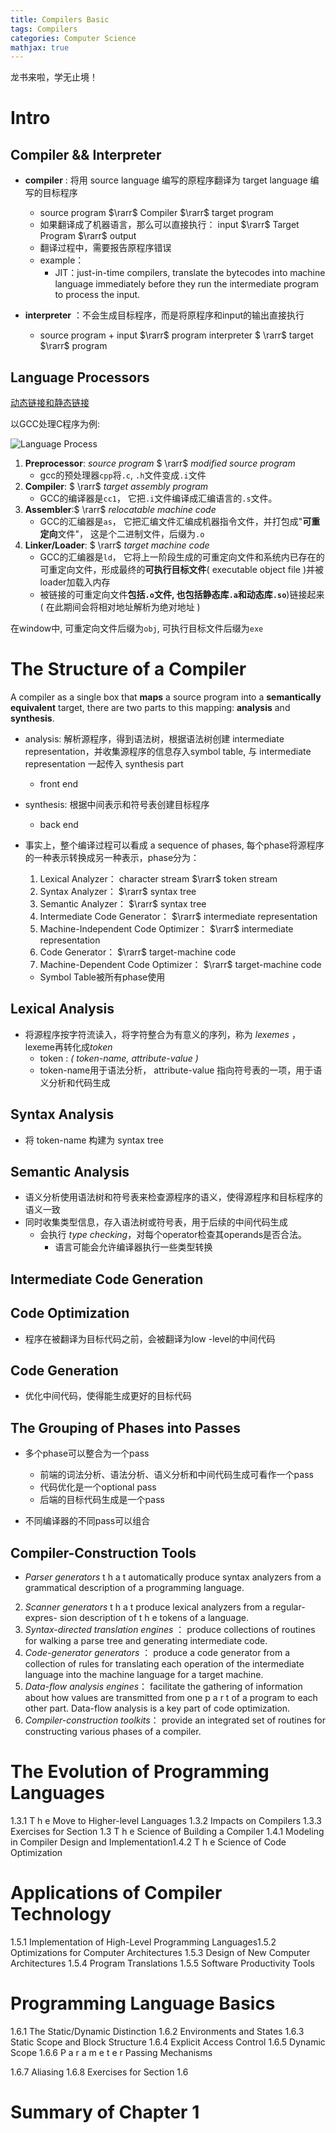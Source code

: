 ```yaml
---
title: Compilers Basic
tags: Compilers
categories: Computer Science
mathjax: true
---
```


 龙书来啦，学无止境！

<!--more-->

# Intro

## Compiler && Interpreter

* **compiler** : 将用 source language 编写的原程序翻译为 target language 编写的目标程序

  * source  program  $\rarr$ Compiler  $\rarr$  target  program
  * 如果翻译成了机器语言，那么可以直接执行： input  $\rarr$ Target Program  $\rarr$ output 
  * 翻译过程中，需要报告原程序错误
  * example： 
    *  JIT：just-in-time compilers, translate the bytecodes into machine language
       immediately before they run the intermediate program to process the input.

* **interpreter** ：不会生成目标程序，而是将原程序和input的输出直接执行

  * source program + input  $\rarr$ program interpreter $ \rarr$  target  $\rarr$  program

  

## Language Processors

[动态链接和静态链接](https://lyk-love.cn/2022/05/05/Static-Link-Dynamic-Link/)

以GCC处理C程序为例:

![Language Process](https://seec2-lyk.oss-cn-shanghai.aliyuncs.com/Hexo/Compilers/Compilers%20Basic/Language%20Process.png)

1. **Preprocessor**: *source program* $ \rarr$ *modified source program*
   * gcc的预处理器`cpp`将`.c`, `.h`文件变成`.i`文件
2. **Compiler**: $ \rarr$ *target assembly program*
   * GCC的编译器是`cc1`， 它把`.i`文件编译成汇编语言的`.s`文件。
3. **Assembler**:$ \rarr$  *relocatable machine code*
   * GCC的汇编器是`as`， 它把汇编文件汇编成机器指令文件，并打包成"**可重定向**文件"， 这是个二进制文件，后缀为`.o`
4. **Linker/Loader**: $ \rarr$ *target machine code*
   * GCC的汇编器是`ld`， 它将上一阶段生成的可重定向文件和系统内已存在的可重定向文件，形成最终的**可执行目标文件**( executable object file )并被loader加载入内存
   * 被链接的可重定向文件**包括`.o`文件, 也包括静态库`.a`和动态库`.so`**)链接起来( 在此期间会将相对地址解析为绝对地址 )

在window中, 可重定向文件后缀为`obj`, 可执行目标文件后缀为`exe`

# The Structure of a Compiler

 A compiler as a single box that **maps** a source program into a **semantically equivalent** target,  there are two parts to this mapping: **analysis** and **synthesis**. 

* analysis: 解析源程序，得到语法树，根据语法树创建  intermediate representation，并收集源程序的信息存入symbol table, 与 intermediate representation 一起传入 synthesis part

  * front end

* synthesis: 根据中间表示和符号表创建目标程序

  * back end

* 事实上，整个编译过程可以看成 a sequence of phases, 每个phase将源程序的一种表示转换成另一种表示，phase分为：

  1. Lexical Analyzer： character stream  $\rarr$  token stream
  2. Syntax Analyzer：   $\rarr$ syntax tree
  3. Semantic Analyzer：   $\rarr$  syntax tree
  4. Intermediate Code Generator：    $\rarr$  intermediate representation
  5. Machine-Independent Code Optimizer：   $\rarr$  intermediate representation
  6. Code Generator：   $\rarr$  target-machine code
  7. Machine-Dependent Code Optimizer：  $\rarr$  target-machine code

  * Symbol Table被所有phase使用



## Lexical Analysis

* 将源程序按字符流读入，将字符整合为有意义的序列，称为 *lexemes* ， lexeme再转化成*token*
  * token : *( token-name, attribute-value )*
  * token-name用于语法分析， attribute-value 指向符号表的一项，用于语义分析和代码生成

##  Syntax Analysis

*  将 token-name 构建为  syntax tree 

## Semantic Analysis

* 语义分析使用语法树和符号表来检查源程序的语义，使得源程序和目标程序的语义一致
* 同时收集类型信息，存入语法树或符号表，用于后续的中间代码生成
  * 会执行 *type checking*，对每个operator检查其operands是否合法。 
    * 语言可能会允许编译器执行一些类型转换

## Intermediate Code Generation

## Code Optimization

* 程序在被翻译为目标代码之前，会被翻译为low -level的中间代码 

## Code Generation

* 优化中间代码，使得能生成更好的目标代码

## The Grouping of Phases into Passes

* 多个phase可以整合为一个pass
  * 前端的词法分析、语法分析、语义分析和中间代码生成可看作一个pass
  * 代码优化是一个optional  pass
  * 后端的目标代码生成是一个pass

* 不同编译器的不同pass可以组合

## Compiler-Construction Tools

* *Parser generators* t h a t automatically produce syntax analyzers from a
  grammatical description of a programming language.
2. *Scanner generators* t h a t produce lexical analyzers from a regular-expres-
sion description of t h e tokens of a language.
3. *Syntax-directed translation engines* ： produce collections of routines
for walking a parse tree and generating intermediate code.
4. *Code-generator generators* ： produce a code generator from a collection
of rules for translating each operation of the intermediate language into
the machine language for a target machine.
5. *Data-flow analysis engines*： facilitate the gathering of information
about how values are transmitted from one p a r t of a program to each
other part. Data-flow analysis is a key part of code optimization.
6. *Compiler-construction toolkits*：  provide an integrated set of routines
for constructing various phases of a compiler.

# The Evolution of Programming Languages
1.3.1 T h e Move to Higher-level Languages
1.3.2 Impacts on Compilers
1.3.3 Exercises for Section 1.3
T h e Science of Building a Compiler
1.4.1 Modeling in Compiler Design and Implementation1.4.2 T h e Science of Code Optimization

# Applications of Compiler Technology
1.5.1 Implementation of High-Level Programming Languages1.5.2
 Optimizations for Computer Architectures
1.5.3 Design of New Computer Architectures
1.5.4 Program Translations
1.5.5 Software Productivity Tools
# Programming Language Basics
1.6.1 The Static/Dynamic Distinction
1.6.2 Environments and States
1.6.3 Static Scope and Block Structure
1.6.4 Explicit Access Control
1.6.5 Dynamic Scope
1.6.6 P a r a m e t e r Passing Mechanisms

1.6.7 Aliasing
1.6.8 Exercises for Section 1.6

# Summary of Chapter 1
